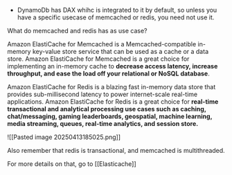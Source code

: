- DynamoDb has DAX whihc is integrated to it by default, so unless you have a specific usecase of memcached or redis, you need not use it.

What do memcached and redis has as use case?


Amazon ElastiCache for Memcached is a Memcached-compatible in-memory key-value store service that can be used as a cache or a data store. Amazon ElastiCache for Memcached is a great choice for implementing an in-memory cache to **decrease access latency, increase throughput, and ease the load off your relational or NoSQL database**.


Amazon ElastiCache for Redis is a blazing fast in-memory data store that provides sub-millisecond latency to power internet-scale real-time applications. Amazon ElastiCache for Redis is a great choice for **real-time transactional and analytical processing use cases such as caching, chat/messaging, gaming leaderboards, geospatial, machine learning, media streaming, queues, real-time analytics, and session store.**

![[Pasted image 20250413185025.png]]



Also remember that redis is transactional, and memcached is multithreaded.

For more details on that, go to [[Elasticache]]